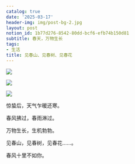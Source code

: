 ```yaml
---
catalog: true
date: '2025-03-17'
header-img: img/post-bg-2.jpg
layout: post
notion_id: 1b77d276-8542-80dd-bcf6-efb74b150d81
subtitle: 春天，万物生长
tags:
- 生活
title: 见春山、见春树、见春花
---
```


![](https://ajiao.eu.org/img/in-post/ff6f418203745075f07494c6f9f778f9.jpg)


![](https://ajiao.eu.org/img/in-post/dee37bee66d32ca10a4dafa8ec34a24f.jpg)


![](https://ajiao.eu.org/img/in-post/c2711cb40c9b914a9de905cb3530dc66.jpg)


惊蛰后，天气乍暖还寒。


春风拂过，春雨淋过。


万物生长，生机勃勃。


见春山，见春树，见春花……。


春风十里不如你。